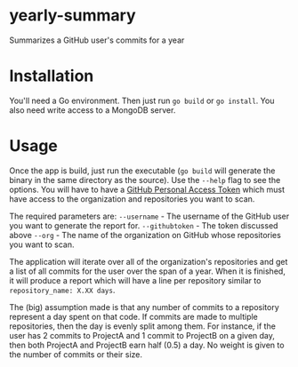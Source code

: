 yearly-summary
==============

Summarizes a GitHub user's commits for a year

Installation
============
You'll need a Go environment. Then just run `go build` or `go install`. You also need write access to a MongoDB server.

Usage
=====
Once the app is build, just run the executable (`go build` will generate the binary in the same directory as the source).
Use the `--help` flag to see the options. You will have to have a 
[GitHub Personal Access Token](https://github.com/blog/1509-personal-api-tokens) which must have access to the organization
and repositories you want to scan.

The required parameters are:
`--username` - The username of the GitHub user you want to generate the report for.
`--githubtoken` - The token discussed above
`--org` - The name of the organization on GitHub whose repositories you want to scan.

The application will iterate over all of the organization's repositories and get a list of all commits for the user over the
span of a year. When it is finished, it will produce a report which will have a line per repository similar to 
``repository_name: X.XX days``. 

The (big) assumption made is that any number of commits to a repository represent a day spent on that code. If commits are
made to multiple repositories, then the day is evenly split among them. For instance, if the user has 2 commits to ProjectA
and 1 commit to ProjectB on a given day, then both ProjectA and ProjectB earn half (0.5) a day. No weight is given to the 
number of commits or their size.
